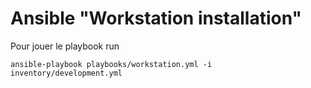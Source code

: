 # Ansible "Workstation installation"

Pour jouer le playbook run
```
ansible-playbook playbooks/workstation.yml -i inventory/development.yml
```